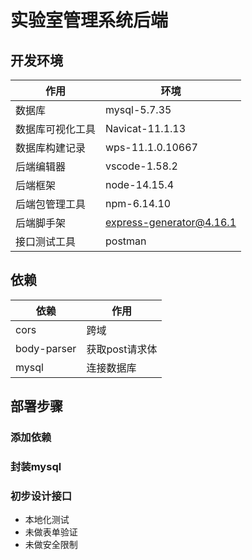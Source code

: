# 实验室管理系统后端

## 开发环境

| 作用 | 环境 |
| --- | --- |
| 数据库 | mysql-5.7.35 |
| 数据库可视化工具 | Navicat-11.1.13 |
| 数据库构建记录 | wps-11.1.0.10667 |
| 后端编辑器 | vscode-1.58.2 |
| 后端框架 | node-14.15.4 |
| 后端包管理工具 | npm-6.14.10 |
| 后端脚手架 | express-generator@4.16.1 |
| 接口测试工具 | postman |

## 依赖

| 依赖 | 作用 |
| --- | --- |
| cors | 跨域 |
| body-parser | 获取post请求体 |
| mysql | 连接数据库 |

## 部署步骤

### 添加依赖

### 封装mysql

### 初步设计接口

- 本地化测试
- 未做表单验证
- 未做安全限制

